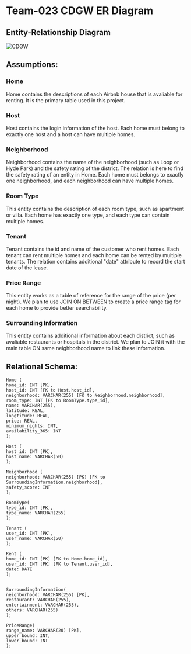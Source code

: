 # Team-023 CDGW ER Diagram

## Entity-Relationship Diagram
![CDGW](https://user-images.githubusercontent.com/107632673/181870992-cdf403eb-7822-4c7a-80bc-382532316664.jpg)


## Assumptions:

### Home

Home contains the descriptions of each Airbnb house that is avaliable for renting. It is the primary table used in this project.

### Host

Host contains the login information of the host. Each home must belong to exactly one host and a host can have multiple homes.

### Neighborhood

Neighborhood contains the name of the neighborhood (such as Loop or Hyde Park) and the safety rating of the district. The relation is here to find the safety rating of an entity in Home.
Each home must belongs to exactly one neighborhood, and each neighborhood can have multiple homes.

### Room Type

This entity contains the description of each room type, such as apartment or villa. Each home has exactly one type, and each type can contain multiple homes.

### Tenant

Tenant contains the id and name of the customer who rent homes. Each tenant can rent multiple homes and each home can be rented by multiple tenants. The relation contains additional "date" attribute to record the start date of the lease.

### Price Range

This entity works as a table of reference for the range of the price (per night). We plan to use JOIN ON BETWEEN to create a price range tag for each home to provide better searchability.

### Surrounding Information

This entity contains additional information about each district, such as avaliable restaurants or hospitals in the district. We plan to JOIN it with the main table ON same neighborhood name to link these information. 

## Relational Schema:
```
Home (
home_id: INT [PK],
host_id: INT [FK to Host.host_id],
neighborhood: VARCHAR(255) [FK to Neighborhood.neighborhood],
room_type: INT [FK to RoomType.type_id],
name: VARCHAR(255),
latitude: REAL,
longtitude: REAL,
price: REAL,
minimum_nights: INT,
availability_365: INT
);

Host (
host_id: INT [PK],
host_name: VARCHAR(50)
);

Neighborhood (
neighborhood: VARCHAR(255) [PK] [FK to SurroundingInformation.neighborhood],
safety_score: INT
);

RoomType(
type_id: INT [PK],
type_name: VARCHAR(255)
);

Tenant (
user_id: INT [PK],
user_name: VARCHAR(50)
);

Rent (
home_id: INT [PK] [FK to Home.home_id],
user_id: INT [PK] [FK to Tenant.user_id],
date: DATE
);


SurroundingInformation(
neighborhood: VARCHAR(255) [PK],
restaurant: VARCHAR(255),
entertainment: VARCHAR(255),
others: VARCHAR(255)
);

PriceRange(
range_name: VARCHAR(20) [PK],
upper_bound: INT,
lower_bound: INT
);
```
